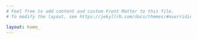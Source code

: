 ```yaml
---
# Feel free to add content and custom Front Matter to this file.
# To modify the layout, see https://jekyllrb.com/docs/themes/#overriding-theme-defaults

layout: home_
---
```


